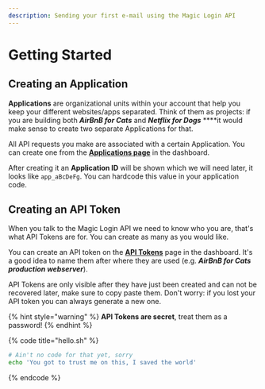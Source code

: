 ```yaml
---
description: Sending your first e-mail using the Magic Login API
---
```


# Getting Started

## Creating an Application

**Applications** are organizational units within your account that help you keep your different websites/apps separated. Think of them as projects: if you are building both _**AirBnB for Cats**_ and _**Netflix for Dogs**_ ****it would make sense to create two separate Applications for that.

All API requests you make are associated with a certain Application. You can create one from the [**Applications page**](https://magiclogin.net/dashboard/applications) in the dashboard.

After creating it an **Application ID** will be shown which we will need later, it looks like `app_aBcDeFg`. You can hardcode this value in your application code.

## Creating an API Token

When you talk to the Magic Login API we need to know who you are, that's what API Tokens are for. You can create as many as you would like.

You can create an API token on the [**API Tokens**](https://magiclogin.net/dashboard/apiTokens) page in the dashboard. It's a good idea to name them after where they are used \(e.g. _**AirBnB for Cats production webserver**_\).

API Tokens are only visible after they have just been created and can not be recovered later, make sure to copy paste them. Don't worry: if you lost your API token you can always generate a new one.

{% hint style="warning" %}
**API Tokens are secret**, treat them as a password! 
{% endhint %}

{% code title="hello.sh" %}
```bash
# Ain't no code for that yet, sorry
echo 'You got to trust me on this, I saved the world'
```
{% endcode %}



